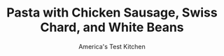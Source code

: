 ---
layout: ../../layouts/MarkdownPostLayout.astro
title: Pasta with Chicken Sausage, Swiss Chard, and White Beans
author: America's Test Kitchen
pubDate: 2023-03-15
description: "For a spicy kick, add a pinch of red pepper flakes with the Pecorino in this quick, weeknight dish."
image_url: https://res.cloudinary.com/hksqkdlah/image/upload/ar_1:1,c_fill,dpr_2.0,f_auto,fl_lossy.progressive.strip_profile,g_faces:auto,q_auto:low,w_344/32009_sfs-pasta-with-chicken-sausage-swiss-chard-and-white-beans-008
tags: ["Main Courses","Chicken","Weeknight"]
calories: 2853
protein: 41
carbohydrates: 74
fats: 
fiber: 8
ingredients: ["8 ounces, spaghetti",", Salt and pepper","12 ounces, Swiss chard, stems chopped fine, leaves sliced into 1/2-inch-wide strips","1 tablespoon, extra-virgin olive oil, plus extra for drizzling","12 ounces cooked, chicken sausage, halved lengthwise and sliced 1/2 inch thick","3 , garlic cloves, minced","1 , (15-ounce) can cannellini beans","1/2 cup, chicken broth","2 ounces, Pecorino Romano cheese, grated (1 cup)","1 1/2 tablespoons, lemon juice"]
serves: 4
time: "30 minutes"
instructions: ["Bring 4 quarts water to boil in large pot. Add pasta and 1 tablespoon salt and cook, stirring often, until just al dente. Add chard and cook until tender, about 1 minute. Drain pasta and chard and return to pot.","Meanwhile, heat oil in 12-inch skillet over medium heat until shimmering. Add sausage and cook, stirring occasionally, until well browned, about 8 minutes. Add garlic, ¼ teaspoon salt, and 1/4 teaspoon pepper and cook until fragrant, about 30 seconds. Add beans and their liquid and broth and bring to boil, scraping up any browned bits.","Add 1/2 cup Pecorino, lemon juice, and sausage-bean mixture to pasta and toss to combine. Season with salt and pepper to taste. Serve, drizzled with extra oil and passing remaining 1/2 cup Pecorino separately."]
nutrition: ["1194 mg Potassium","645 mg Phosphorus","557 mg Calcium","6 mg Iron","187 mg Magnesium","1349 mg Sodium","4 mg Zinc","27 g Fat","5 mg Niacin (B3)","10 g Monounsaturated","4 g Polyunsaturated","28 mg Vitamin C","116 mg Cholesterol","9 g Saturated","8 g Fiber","2 µg Folic acid","99 µg Folate (food)","4 g Sugars","713 µg Vitamin K","256 g Water","74 g Carbs","104 µg Folate equivalent (total)","41 g Protein","3 mg Vitamin E","292 µg Vitamin A","713 kcal Energy","2853 calories"]
notes: "Our favorite canned cannellini beans are from Goya. For a spicy kick, add a pinch of red pepper flakes with the Pecorino."
---